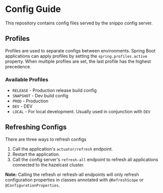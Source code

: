 # Config Guide

This repository contains config files served by the snippo config server.

## Profiles
Profiles are used to separate configs between environments. Spring Boot applications can apply profiles by setting the `spring.profiles.active` property. When multiple profiles are set, the last profile has the highest precedence.

### Available Profiles
* `RELEASE` - Production release build config
* `SNAPSHOT` - Dev build config
* `PROD` - Production
* `DEV` - DEV  
* `LOCAL` - For local development. Usually used in conjunction with `DEV`

## Refreshing Configs
There are three ways to refresh configs
1. Call the application's `actuator/refresh` endpoint.
2. Restart the application.
3. Call the config server's `refresh-all` endpoint to refresh all applications connected to the hazelcast cluster.

**Note:** Calling the refresh or refresh-all endpoints will only refresh configuration properties in classes annotated with `@RefreshScope` or `@ConfigurationProperties`.


